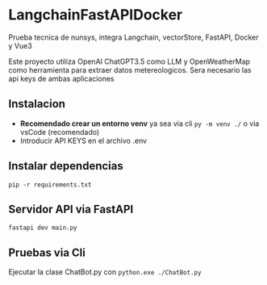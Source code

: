 # LangchainFastAPIDocker
Prueba tecnica de nunsys, integra Langchain, vectorStore, FastAPI, Docker y Vue3

Este proyecto utiliza OpenAI ChatGPT3.5 como LLM y OpenWeatherMap como herramienta para extraer datos metereologicos. Sera necesario las api keys de ambas aplicaciones


## Instalacion
* __Recomendado crear un entorno venv__ ya sea via cli ```py -m venv ./``` o via vsCode (recomendado)
* Introducir API KEYS en el archivo .env
## Instalar dependencias
``` pip -r requirements.txt ```

## Servidor API via FastAPI
```fastapi dev main.py```

## Pruebas via Cli
Ejecutar la clase ChatBot.py con ```python.exe ./ChatBot.py```

